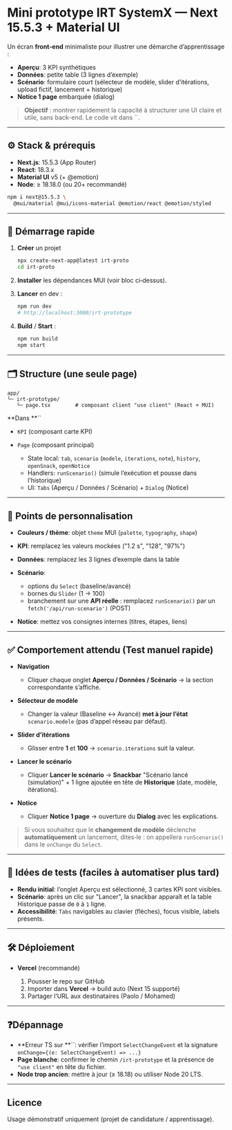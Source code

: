# Mini prototype IRT SystemX — Next 15.5.3 + Material UI

Un écran **front‑end** minimaliste pour illustrer une démarche d’apprentissage :

* **Aperçu**: 3 KPI synthétiques
* **Données**: petite table (3 lignes d’exemple)
* **Scénario**: formulaire court (sélecteur de modèle, slider d’itérations, upload fictif, lancement + historique)
* **Notice 1 page** embarquée (dialog)

> **Objectif** : montrer rapidement la capacité à structurer une UI claire et utile, sans back-end. Le code vit dans \`\`.

---

## ⚙️ Stack & prérequis

* **Next.js**: 15.5.3 (App Router)
* **React**: 18.3.x
* **Material UI** v5 (+ @emotion)
* **Node**: ≥ 18.18.0 (ou 20+ recommandé)

```bash
npm i next@15.5.3 \
  @mui/material @mui/icons-material @emotion/react @emotion/styled
```

---

## 🚀 Démarrage rapide

1. **Créer** un projet

   ```bash
   npx create-next-app@latest irt-proto
   cd irt-proto
   ```
2. **Installer** les dépendances MUI (voir bloc ci‑dessus).
4. **Lancer** en dev :

   ```bash
   npm run dev
   # http://localhost:3000/irt-prototype
   ```
5. **Build** / **Start** :

   ```bash
   npm run build
   npm start
   ```

---

## 🗂️ Structure (une seule page)

```
app/
└─ irt-prototype/
   └─ page.tsx        # composant client "use client" (React + MUI)
```

\*\*Dans \*\*\`\`

* `KPI` (composant carte KPI)
* `Page` (composant principal)

  * State local: `tab`, `scenario` (`modele`, `iterations`, `note`), `history`, `openSnack`, `openNotice`
  * Handlers: `runScenario()` (simule l’exécution et pousse dans l’historique)
  * UI: `Tabs` (Aperçu / Données / Scénario) + `Dialog` (Notice)

---

## 🧩 Points de personnalisation

* **Couleurs / thème**: objet `theme` MUI (`palette`, `typography`, `shape`)
* **KPI**: remplacez les valeurs mockées ("1.2 s", "128", "97%")
* **Données**: remplacez les 3 lignes d’exemple dans la table
* **Scénario**:

  * options du `Select` (baseline/avancé)
  * bornes du `Slider` (1 → 100)
  * branchement sur une **API réelle** : remplacez `runScenario()` par un `fetch('/api/run-scenario')` (POST)
* **Notice**: mettez vos consignes internes (titres, étapes, liens)

---

## ✅ Comportement attendu (Test manuel rapide)

* **Navigation**

  * Cliquer chaque onglet **Aperçu / Données / Scénario** → la section correspondante s’affiche.
* **Sélecteur de modèle**

  * Changer la valeur (Baseline ↔ Avancé) **met à jour l’état** `scenario.modele` (pas d’appel réseau par défaut).
* **Slider d’itérations**

  * Glisser entre **1** et **100** → `scenario.iterations` suit la valeur.
* **Lancer le scénario**

  * Cliquer **Lancer le scénario** → **Snackbar** "Scénario lancé (simulation)" + 1 ligne ajoutée en tête de **Historique** (date, modèle, itérations).
* **Notice**

  * Cliquer **Notice 1 page** → ouverture du **Dialog** avec les explications.

> Si vous souhaitez que le **changement de modèle** déclenche **automatiquement** un lancement, dites‑le : on appellera `runScenario()` dans le `onChange` du `Select`.

---

## 🧪 Idées de tests (faciles à automatiser plus tard)

* **Rendu initial**: l’onglet Aperçu est sélectionné, 3 cartes KPI sont visibles.
* **Scénario**: après un clic sur "Lancer", la snackbar apparaît et la table Historique passe de `0` à `1` ligne.
* **Accessibilité**: `Tabs` navigables au clavier (flèches), focus visible, labels présents.

---

## 🛠️ Déploiement

* **Vercel** (recommandé)

  1. Pousser le repo sur GitHub
  2. Importer dans **Vercel** → build auto (Next 15 supporté)
  3. Partager l’URL aux destinataires (Paolo / Mohamed)

---

## ❓Dépannage

* \*\*Erreur TS sur \*\*\`\`: vérifier l’import `SelectChangeEvent` et la signature `onChange={(e: SelectChangeEvent) => ...}`
* **Page blanche**: confirmer le chemin `/irt-prototype` et la présence de `"use client"` en tête du fichier.
* **Node trop ancien**: mettre à jour (≥ 18.18) ou utiliser Node 20 LTS.

---

## Licence

Usage démonstratif uniquement (projet de candidature / apprentissage).
